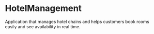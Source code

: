 # HotelManagement
Application that manages hotel chains and helps customers book rooms easily and see availability in real time.

